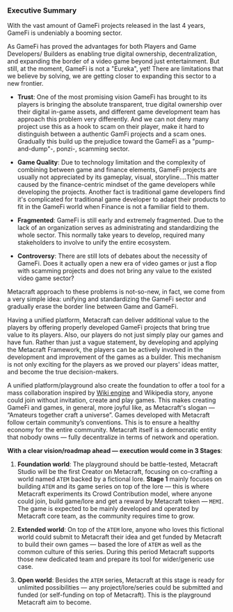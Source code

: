 ### Executive Summary 

With the vast amount of GameFi projects released in the last 4 years, GameFi is undeniably a booming sector.

As GameFi has proved the advantages for both Players and Game Developers/ Builders as enabling true digital ownership, decentralization, and expanding the border of a video game beyond just entertainment. But still, at the moment, GameFi is not a "Eureka", yet! There are limitations that we believe by solving, we are getting closer to expanding this sector to a new frontier.

- **Trust**:
One of the most promising vision GameFi has brought to its players is bringing the absolute transparent, true digital ownership over their digital in-game assets, and different game development team has approach this problem very differently. And we can not deny many project use this as a hook to scam on their player, make it hard to distinguish between a authentic GamFi projects and a scam ones. Gradually this build up the prejudice toward the GameFi as a "pump-and-dump"-, ponzi-, scamming sector.

- **Game Quality**:
Due to technology limitation and the complexity of combining between game and finance elements, GameFi projects are usually not appreciated by its gameplay, visual, storyline....This matter caused by the finance-centric mindset of the game developers while developing the projects. Another fact is traditional game developers find it's complicated for traditional game developer to adapt their products to fit in the GameFi world when Finance is not a familiar field to them.
  
- **Fragmented**:
GameFi is still early and extremely fragmented. Due to the lack of an organization serves as administrating and standardizing the whole sector. This normally take years to develop, required many stakeholders to involve to unify the entire ecosystem.

- **Controversy**:
  There are still lots of debates about the necessity of GameFi. Does it actually open a new era of video games or just a flop with scamming projects and does not bring any value to the existed video game sector?

Metacraft approach to these problems is not-so-new, in fact, we come from a very simple idea: unifying and standardizing the GameFi sector and gradually erase the border line between Game and GameFi. 

Having a unified platform, Metacraft can deliver additional value to the players by offering properly developed GameFi projects that bring true value to its players. Also, our players do not just simply play our games and have fun. Rather than just a vague statement, by developing and applying the Metacraft Framework, the players can be actively involved in the development and improvement of the games as a builder. This mechanism is not only exciting for the players as we proved our players' ideas matter, and become the true decision-makers.

A unified platform/playground also create the foundation to offer a tool for a mass collaboration inspired by [Wiki engine](https://en.wikipedia.org/wiki/Wiki_software) and Wikipedia story, anyone could join without invitation, create and play games. This makes creating GameFi and games, in general, more joyful like, as Metacraft's slogan — “Amateurs together craft a universe”. Games developed with Metacraft follow certain community’s conventions. This is to ensure a healthy economy for the entire community. Metacraft itself is a democratic entity that nobody owns — fully decentralize in terms of network and operation.

**With a clear vision/roadmap ahead — execution would come in 3 Stages**:
1. **Foundation world**: The playground should be battle-tested, Metacraft Studio will be the first Creator on Metacraft, focusing on co-crafting a world named `ATEM` backed by a fictional lore. **Stage 1** mainly focuses on building `ATEM` and its game series on top of the lore — this is where Metacraft experiments its Crowd Contribution model, where anyone could join, build game/lore and get a reward by Metacraft token — `MEMI`. The game is expected to be mainly developed and operated by Metacraft core team, as the community requires time to grow.

2. **Extended world**: On top of the `ATEM` lore, anyone who loves this fictional world could submit to Metacraft their idea and get funded by Metacraft to build their own games — based the lore of `ATEM` as well as the common culture of this series. During this period Metacraft supports those new dedicated team and prepare its tool for wider/generic use case.

3. **Open world**: Besides the `ATEM` series, Metacraft at this stage is ready for unlimited possibilities — any project/lore/series could be submitted and funded (or self-funding on top of Metacraft). This is the playground Metacraft aim to become.
